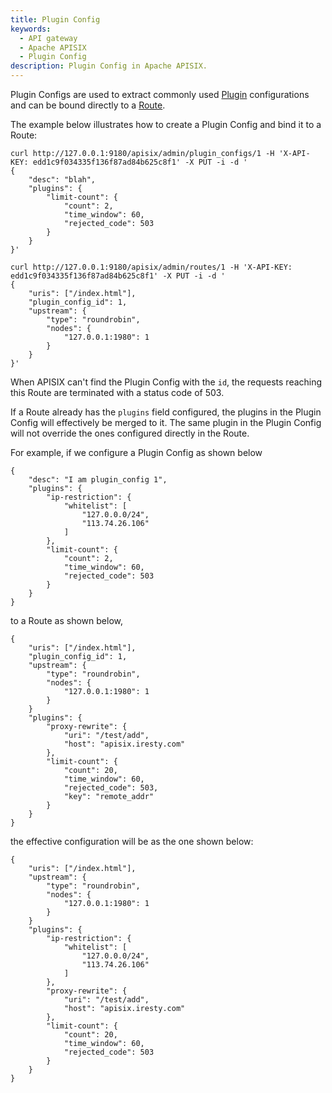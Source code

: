 ```yaml
---
title: Plugin Config
keywords:
  - API gateway
  - Apache APISIX
  - Plugin Config
description: Plugin Config in Apache APISIX.
---
```


<!--
#
# Licensed to the Apache Software Foundation (ASF) under one or more
# contributor license agreements.  See the NOTICE file distributed with
# this work for additional information regarding copyright ownership.
# The ASF licenses this file to You under the Apache License, Version 2.0
# (the "License"); you may not use this file except in compliance with
# the License.  You may obtain a copy of the License at
#
#     http://www.apache.org/licenses/LICENSE-2.0
#
# Unless required by applicable law or agreed to in writing, software
# distributed under the License is distributed on an "AS IS" BASIS,
# WITHOUT WARRANTIES OR CONDITIONS OF ANY KIND, either express or implied.
# See the License for the specific language governing permissions and
# limitations under the License.
#
-->

Plugin Configs are used to extract commonly used [Plugin](./plugin.md) configurations and can be bound directly to a [Route](./route.md).

The example below illustrates how to create a Plugin Config and bind it to a Route:

```shell
curl http://127.0.0.1:9180/apisix/admin/plugin_configs/1 -H 'X-API-KEY: edd1c9f034335f136f87ad84b625c8f1' -X PUT -i -d '
{
    "desc": "blah",
    "plugins": {
        "limit-count": {
            "count": 2,
            "time_window": 60,
            "rejected_code": 503
        }
    }
}'
```

```shell
curl http://127.0.0.1:9180/apisix/admin/routes/1 -H 'X-API-KEY: edd1c9f034335f136f87ad84b625c8f1' -X PUT -i -d '
{
    "uris": ["/index.html"],
    "plugin_config_id": 1,
    "upstream": {
        "type": "roundrobin",
        "nodes": {
            "127.0.0.1:1980": 1
        }
    }
}'
```

When APISIX can't find the Plugin Config with the `id`, the requests reaching this Route are terminated with a status code of 503.

If a Route already has the `plugins` field configured, the plugins in the Plugin Config will effectively be merged to it. The same plugin in the Plugin Config will not override the ones configured directly in the Route.

For example, if we configure a Plugin Config as shown below

```
{
    "desc": "I am plugin_config 1",
    "plugins": {
        "ip-restriction": {
            "whitelist": [
                "127.0.0.0/24",
                "113.74.26.106"
            ]
        },
        "limit-count": {
            "count": 2,
            "time_window": 60,
            "rejected_code": 503
        }
    }
}
```

to a Route as shown below,

```
{
    "uris": ["/index.html"],
    "plugin_config_id": 1,
    "upstream": {
        "type": "roundrobin",
        "nodes": {
            "127.0.0.1:1980": 1
        }
    }
    "plugins": {
        "proxy-rewrite": {
            "uri": "/test/add",
            "host": "apisix.iresty.com"
        },
        "limit-count": {
            "count": 20,
            "time_window": 60,
            "rejected_code": 503,
            "key": "remote_addr"
        }
    }
}
```

the effective configuration will be as the one shown below:

```
{
    "uris": ["/index.html"],
    "upstream": {
        "type": "roundrobin",
        "nodes": {
            "127.0.0.1:1980": 1
        }
    }
    "plugins": {
        "ip-restriction": {
            "whitelist": [
                "127.0.0.0/24",
                "113.74.26.106"
            ]
        },
        "proxy-rewrite": {
            "uri": "/test/add",
            "host": "apisix.iresty.com"
        },
        "limit-count": {
            "count": 20,
            "time_window": 60,
            "rejected_code": 503
        }
    }
}
```

